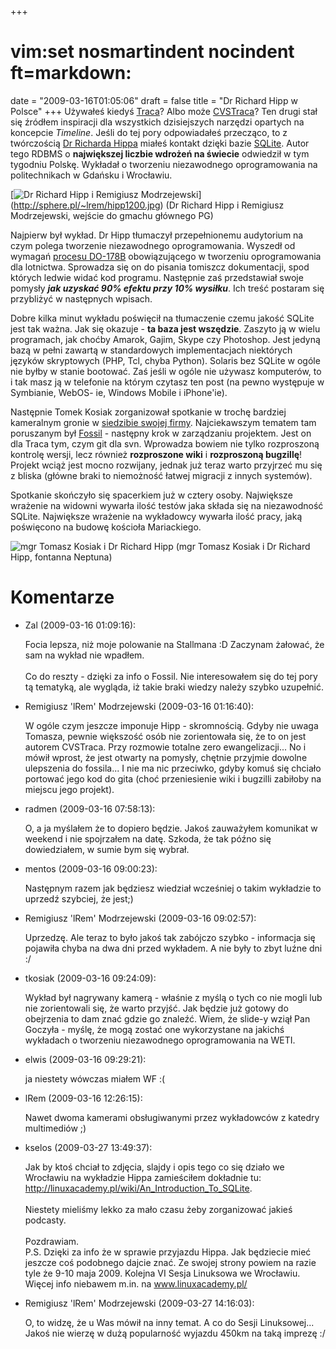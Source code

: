 +++
# vim:set nosmartindent nocindent ft=markdown:
date = "2009-03-16T01:05:06"
draft = false
title = "Dr Richard Hipp w Polsce"
+++
Używałeś kiedyś [Traca](http://trac.edgewall.org/)? Albo może
[CVSTraca](http://www.cvstrac.org/)? Ten drugi stał się źródłem inspiracji dla
wszystkich dzisiejszych narzędzi opartych na koncepcie _Timeline_. Jeśli do
tej pory odpowiadałeś przecząco, to z twórczością [Dr Richarda
Hippa](http://en.wikipedia.org/wiki/D._Richard_Hipp) miałeś kontakt dzięki
bazie [SQLite](http://sqlite.org/). Autor tego RDBMS o **największej liczbie
wdrożeń na świecie** odwiedził w tym tygodniu Polskę. Wykładał o tworzeniu
niezawodnego oprogramowania na politechnikach w Gdańsku i Wrocławiu.

[![Dr Richard Hipp i Remigiusz Modrzejewski](http://sphere.pl/~lrem/hipp.jpg)]
(http://sphere.pl/~lrem/hipp1200.jpg) (Dr Richard Hipp i Remigiusz
Modrzejewski, wejście do gmachu głównego PG)

Najpierw był wykład. Dr Hipp tłumaczył przepełnionemu audytorium na czym
polega tworzenie niezawodnego oprogramowania. Wyszedł od wymagań [procesu
DO-178B](http://en.wikipedia.org/wiki/DO-178B) obowiązującego w tworzeniu
oprogramowania dla lotnictwa. Sprowadza się on do pisania tomiszcz
dokumentacji, spod których ledwie widać kod programu. Następnie zaś
przedstawiał swoje pomysły _**jak uzyskać 90% efektu przy 10% wysiłku**_. Ich
treść postaram się przybliżyć w następnych wpisach.

Dobre kilka minut wykładu poświęcił na tłumaczenie czemu jakość SQLite jest
tak ważna. Jak się okazuje - **ta baza jest wszędzie**. Zaszyto ją w wielu
programach, jak choćby Amarok, Gajim, Skype czy Photoshop. Jest jedyną bazą w
pełni zawartą w standardowych implementacjach niektórych języków skryptowych
(PHP, Tcl, chyba Python). Solaris bez SQLite w ogóle nie byłby w stanie
bootować. Zaś jeśli w ogóle nie używasz komputerów, to i tak masz ją w
telefonie na którym czytasz ten post (na pewno występuje w Symbianie, WebOS-
ie, Windows Mobile i iPhone'ie).

Następnie Tomek Kosiak zorganizował spotkanie w trochę bardziej kameralnym
gronie w [siedzibie swojej firmy](http://www.dacsystem.pl/). Najciekawszym
tematem tam poruszanym był [Fossil](http://fossil-scm.org/) \- następny krok w
zarządzaniu projektem. Jest on dla Traca tym, czym git dla svn. Wprowadza
bowiem nie tylko rozproszoną kontrolę wersji, lecz również **rozproszone
wiki** i **rozproszoną bugzillę**! Projekt wciąż jest mocno rozwijany, jednak
już teraz warto przyjrzeć mu się z bliska (główne braki to niemożność łatwej
migracji z innych systemów).

Spotkanie skończyło się spacerkiem już w cztery osoby. Największe wrażenie na
widowni wywarła ilość testów jaka składa się na niezawodność SQLite.
Największe wrażenie na wykładowcy wywarła ilość pracy, jaką poświęcono na
budowę kościoła Mariackiego.

![mgr Tomasz Kosiak i Dr Richard Hipp](http://sphere.pl/~lrem/neptun.jpg) (mgr
Tomasz Kosiak i Dr Richard Hipp, fontanna Neptuna)

# Komentarze

* Zal (2009-03-16 01:09:16): <p>Focia lepsza, niż moje polowanie na Stallmana :D
  Zaczynam żałować, że sam na wykład nie wpadłem. <br /> <br />Co do reszty -
  dzięki za info o Fossil. Nie interesowałem się do tej pory tą tematyką, ale
  wygląda, iż takie braki wiedzy należy szybko uzupełnić.</p>
* Remigiusz 'lRem' Modrzejewski (2009-03-16 01:16:40): <p>W ogóle czym jeszcze
  imponuje Hipp - skromnością. Gdyby nie uwaga Tomasza, pewnie większość osób
  nie zorientowała się, że to on jest autorem CVSTraca. Przy rozmowie totalne
  zero ewangelizacji... No i mówił wprost, że jest otwarty na pomysły, chętnie
  przyjmie dowolne ulepszenia do fossila... I nie ma nic przeciwko, gdyby komuś
  się chciało portować jego kod do gita (choć przeniesienie wiki i bugzilli
  zabiłoby na miejscu jego projekt).</p>
* radmen (2009-03-16 07:58:13): <p>O, a ja myślałem że to dopiero będzie. Jakoś
  zauważyłem komunikat w weekend i nie spojrzałem na datę. Szkoda, że tak późno
  się dowiedziałem, w sumie bym się wybrał.</p>
* mentos (2009-03-16 09:00:23): <p>Następnym razem jak będziesz wiedział
  wcześniej o takim wykładzie to uprzedź szybciej, że jest;)</p>
* Remigiusz 'lRem' Modrzejewski (2009-03-16 09:02:57): <p>Uprzedzę. Ale teraz to
  było jakoś tak zabójczo szybko - informacja się pojawiła chyba na dwa dni
  przed wykładem. A nie były to zbyt luźne dni :/</p>
* tkosiak (2009-03-16 09:24:09): <p>Wykład był nagrywany kamerą - właśnie z
  myślą o tych co nie mogli lub nie zorientowali się, że warto przyjść. Jak
  będzie już gotowy do obejrzenia to dam znać gdzie go znaleźć. Wiem, że slide-y
  wziął Pan Goczyła - myślę, że mogą zostać one wykorzystane na jakichś
  wykładach o tworzeniu niezawodnego oprogramowania na WETI.</p>
* elwis (2009-03-16 09:29:21): <p>ja niestety wówczas miałem WF :(</p>
* lRem (2009-03-16 12:26:15): <p>Nawet dwoma kamerami obsługiwanymi przez
  wykładowców z katedry multimediów ;)</p>
* kselos (2009-03-27 13:49:37): <p>Jak by ktoś chciał to zdjęcia, slajdy i opis
  tego co się działo we Wrocławiu na wykładzie Hippa zamieściłem dokładnie tu:
  http://linuxacademy.pl/wiki/An_Introduction_To_SQLite. <br /> <br />Niestety
  mieliśmy lekko za mało czasu żeby zorganizować jakieś podcasty. <br /> <br
  />Pozdrawiam. <br />P.S. Dzięki za info że w sprawie przyjazdu Hippa. Jak
  będziecie mieć jeszcze coś podobnego dajcie znać. Ze swojej strony powiem na
  razie tyle że 9-10 maja 2009. Kolejna VI Sesja Linuksowa we Wrocławiu. Więcej
  info niebawem m.in. na www.linuxacademy.pl/</p>
* Remigiusz 'lRem' Modrzejewski (2009-03-27 14:16:03): <p>O, to widzę, że u Was
  mówił na inny temat. A co do Sesji Linuksowej... Jakoś nie wierzę w dużą
  popularność wyjazdu 450km na taką imprezę :/</p>

